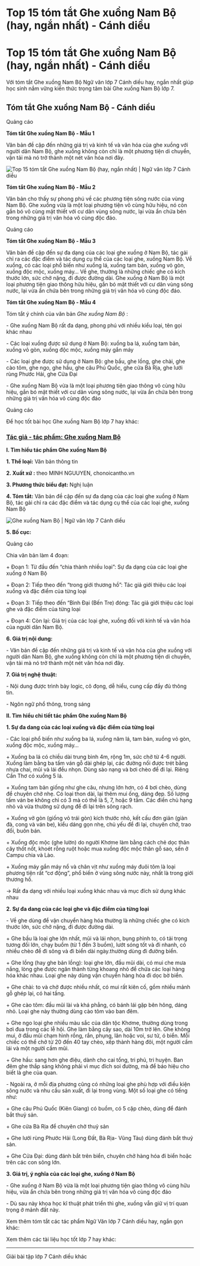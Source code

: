 # Top 15 tóm tắt Ghe xuồng Nam Bộ (hay, ngắn nhất) - Cánh diều

# Top 15 tóm tắt Ghe xuồng Nam Bộ (hay, ngắn nhất) - Cánh diều

Với tóm tắt Ghe xuồng Nam Bộ Ngữ văn lớp 7 Cánh diều hay, ngắn nhất giúp học sinh nắm vững kiến thức trọng tâm bài Ghe xuồng Nam Bộ lớp 7.

## Tóm tắt Ghe xuồng Nam Bộ - Cánh diều

Quảng cáo

**Tóm tắt Ghe xuồng Nam Bộ - Mẫu 1**

Văn bản đề cập đến những giá trị và kinh tế và văn hóa của ghe xuồng với người dân Nam Bộ, ghe xuồng không còn chỉ là một phương tiện di chuyển, vận tải mà nó trở thành một nét văn hóa nơi đây.

![Top 15 tóm tắt Ghe xuồng Nam Bộ \(hay, ngắn nhất\) | Ngữ văn lớp 7 Cánh diều](https://vietjack.com/soan-van-lop-7-cd/images/tom-tat-ghe-xuong-nam-bo.PNG)

**Tóm tắt Ghe xuồng Nam Bộ - Mẫu 2**

Văn bản cho thấy sự phong phú về các phương tiện sông nước của vùng Nam Bộ. Ghe xuồng vừa là một loại phương tiện vô cùng hữu hiệu, nó còn gắn bó vô cùng mật thiết với cư dân vùng sông nước, lại vừa ẩn chứa bên trong những giá trị văn hóa vô cùng độc đáo.

Quảng cáo

**Tóm tắt Ghe xuồng Nam Bộ - Mẫu 3**

Văn bản đề cập đến sự đa dạng của các loại ghe xuồng ở Nam Bộ, tác gải chỉ ra các đặc điểm và tác dụng cụ thể của các loại ghe, xuồng Nam Bộ. Về xuồng, có các loại phổ biến như xuồng lá, xuồng tam bản, xuồng vỏ gòn, xuồng độc mộc, xuồng máy… Về ghe, thường là những chiếc ghe có kích thước lớn, sức chở nặng, đi được đường dài. Ghe xuồng ở Nam Bộ là một loại phương tiện giao thông hữu hiệu, gắn bó mật thiết với cư dân vùng sông nước, lại vừa ẩn chứa bên trong những giá trị văn hóa vô cùng độc đáo.

**Tóm tắt Ghe xuồng Nam Bộ - Mẫu 4**

Tóm tắt ý chính của văn bản  _Ghe xuồng Nam Bộ_ :

\- Ghe xuồng Nam Bộ rất đa dạng, phong phú với nhiều kiểu loại, tên gọi khác nhau

\- Các loại xuồng được sử dụng ở Nam Bộ: xuồng ba lá, xuồng tam bản, xuồng vỏ gòn, xuồng độc mộc, xuồng máy gắn máy

\- Các loại ghe được sử dụng ở Nam Bộ: ghe bầu, ghe lồng, ghe chài, ghe cào tôm, ghe ngo, ghe hầu, ghe câu Phú Quốc, ghe cửa Bà Rịa, ghe lưới rùng Phước Hải, ghe Cửa Đại

\- Ghe xuồng Nam Bộ vừa là một loại phương tiện giao thông vô cùng hữu hiệu, gắn bó mật thiết với cư dân vùng sông nước, lại vừa ẩn chứa bên trong những giá trị văn hóa vô cùng độc đáo

Quảng cáo

Để học tốt bài học Ghe xuồng Nam Bộ lớp 7 hay khác:

### [**Tác giả - tác phẩm: Ghe xuồng Nam Bộ**](https://vietjack.com/soan-van-lop-7-cd/tac-gia-tac-pham-ghe-xuong-nam-bo.jsp)

**I. Tìm hiểu tác phẩm Ghe xuồng Nam Bộ**

**1\. Thể loại:** Văn bản thông tin 

**2\. Xuất xứ :** theo MINH NGUUYEN, chonoicantho.vn

**3\. Phương thức biểu đạt:** Nghị luận

**4\. Tóm tắt:** Văn bản đề cập đến sự đa dạng của các loại ghe xuồng ở Nam Bộ, tác gải chỉ ra các đặc điểm và tác dụng cụ thể của các loại ghe, xuồng Nam Bộ

![Ghe xuồng Nam Bộ | Ngữ văn lớp 7 Cánh diều](https://vietjack.com/soan-van-lop-7-cd/images/tac-gia-tac-pham-ghe-xuong-nam-bo.PNG)

**5\. Bố cục:**

Quảng cáo

Chia văn bản làm 4 đoạn:

\+ Đoạn 1: Từ đầu đến “chia thành nhiều loại”: Sự đa dạng của các loại ghe xuồng ở Nam Bộ

\+ Đoạn 2: Tiếp theo đến “trong giới thương hồ”: Tác giả giới thiệu các loại xuồng và đặc điểm của từng loại

\+ Đoạn 3: Tiếp theo đến “Bình Đại (Bến Tre) đóng: Tác giả giới thiệu các loại ghe và đặc điểm của từng loại

\+ Đoạn 4: Còn lại: Giá trị của các loại ghe, xuồng đối với kinh tế và văn hóa của người dân Nam Bộ.

**6\. Giá trị nội dung:**

\- Văn bản đề cập đến những giá trị và kinh tế và văn hóa của ghe xuồng với người dân Nam Bộ, ghe xuồng không còn chỉ là một phương tiện di chuyển, vận tải mà nó trở thành một nét văn hóa nơi đây.

**7\. Giá trị nghệ thuật:**

\- Nội dung được trình bày logic, cô đọng, dễ hiểu, cung cấp đầy đủ thông tin.

\- Ngôn ngữ phổ thông, trong sáng

**II. Tìm hiểu chi tiết tác phẩm Ghe xuồng Nam Bộ**

**1\. Sự đa dang của các loại xuồng và đặc điểm của từng loại**

\- Các loại phổ biến như xuồng ba lá, xuồng năm lá, tam bản, xuồng vỏ gòn, xuồng độc mộc, xuồng máy… 

\+ Xuồng ba lá có chiều dài trung bình 4m, rộng 1m, sức chở từ 4-6 người. Xuồng làm bằng ba tấm ván gỗ dài ghép lại, các đường nối được trét bằng nhựa chai, mũi và lái đều nhọn. Dùng sào nạng và bơi chèo để đi lại. Riêng Cần Thơ có xuồng 5 lá. 

\+ Xuồng tam bản giống như ghe câu, nhưng lớn hơn, có 4 bơi chèo, dùng để chuyên chở nhẹ. Có loại thon dài, lại thêm mui ống, dáng đẹp. Số lượng tấm ván be không chỉ có 3 mà có thể là 5, 7, hoặc 9 tấm. Các điền chủ hạng nhỏ và vừa thường sử dụng để đi lại trên sông rạch. 

\+ Xuồng vở gòn (giống vỏ trái gòn) kích thước nhỏ, kết cấu đơn giản (giàn đà, cong và ván be), kiểu dáng gọn nhẹ, chủ yếu để đi lại, chuyên chở, trao đổi, buôn bán. 

\+ Xuồng độc mộc (ghe lườn) do người Khơme làm bằng cách chẻ dọc thân cây thốt nốt, khoét rỗng ruột hoặc mua xuồng độc mộc thân gỗ sao, sến ở Campu chia và Lào. 

\+ Xuồng máy gắn máy nổ và chân vịt như xuồng máy đuôi tôm là loại phương tiện rất “cơ động”, phổ biến ở vùng sông nước này, nhất là trong giới thương hồ. 

→ Rất đa dạng với nhiều loại xuồng khác nhau và mục đích sử dụng khác nhau

**2\. Sự đa dang của các loại ghe và đặc điểm của từng loại**

\- Về ghe dùng để vận chuyển hàng hóa thường là những chiếc ghe có kích thước lớn, sức chở nặng, đi được đường dài. 

\+ Ghe bầu là loại ghe lớn nhất, mũi và lái nhọn, bụng phình to, có tải trọng tương đối lớn, chạy buồm (từ 1 đến 3 buồm), lướt sóng tốt và đi nhanh, có nhiều chèo để đi sông và đi biển dài ngày.thường dùng đi đường biển. 

\+ Ghe lồng (hay ghe bản lồng): loại ghe lớn, đầu mũi dài, có mui che mưa nắng, lòng ghe được ngăn thành từng khoang nhỏ để chứa các loại hàng hóa khác nhau. Loại ghe này dùng vận chuyển hàng hóa đi dọc bờ biển. 

\+ Ghe chài: to và chở được nhiều nhất, có mui rất kiên cố, gồm nhiều mảnh gỗ ghép lại, có hai tầng. 

\+ Ghe cào tôm: đầu mũi lài và khá phẳng, có bánh lái gặp bên hông, dáng nhỏ. Loại ghe này thường dùng cào tôm vào ban đêm. 

\+ Ghe ngo loại ghe nhiều màu sắc của dân tộc Khơme, thường dùng trong bơi đua trong các lễ hội. Ghe làm bằng cây sao, dài 10m trở lên. Ghe không mui, ở đầu mũi chạm hình rồng, rắn, phụng, lân hoặc voi, sư tử, ó biển. Mỗi chiếc có thể chở từ 20 đến 40 tay chèo, xếp thành hàng đôi, một người cầm lái và một người cầm mũi. 

\+ Ghe hầu: sang hơn ghe điệu, dành cho cai tổng, tri phủ, tri huyện. Ban đêm ghe thắp sáng không phải vì mục đích soi đường, mà để báo hiệu cho biết là ghe của quan. 

\- Ngoài ra, ở mỗi địa phương cũng có những loại ghe phù hợp với điều kiện sông nước và nhu cầu sản xuất, đi lại trong vùng. Một số loại ghe có tiếng như: 

\+ Ghe câu Phú Quốc (Kiên Giang) có buồm, có 5 cặp chèo, dùng để đánh bắt thuỷ sản. 

\+ Ghe cửa Bà Rịa để chuyên chở thuỷ sản 

\+ Ghe lưới rùng Phước Hải (Long Đất, Bà Rịa- Vũng Tàu) dùng đánh bắt thuỷ sản. 

\+ Ghe Cửa Đại: dùng đánh bắt trên biển, chuyên chở hàng hóa đi biển hoặc trên các con sông lớn. 

**3\. Giá trị, ý nghĩa của các loại ghe, xuồng ở Nam Bộ**

\- Ghe xuồng ở Nam Bộ vừa là một loại phương tiện giao thông vô cùng hữu hiệu, vừa ẩn chứa bên trong những giá trị văn hóa vô cùng độc đáo 

\- Dù sau này khoa học kĩ thuật phát triển thì ghe, xuồng vẫn giữ vị trí quan trọng ở mảnh đất này. 

Xem thêm tóm tắt các tác phẩm Ngữ Văn lớp 7 Cánh diều hay, ngắn gọn khác:

Xem thêm các tài liệu học tốt lớp 7 hay khác:

* * *

Giải bài tập lớp 7 Cánh diều khác
